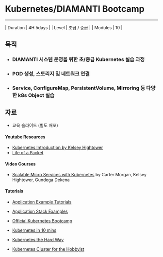 # Kubernetes/DIAMANTI Bootcamp
---------

| Duration       | 4H 5days     |
| Level     | 초급 / 중급 |
| Modules          | 10 |

## 목적

- ### DIAMANTI 시스템 운영을 위한 초/중급 Kubernetes 실습 과정
- ### POD 생성, 스토리지 및 네트워크 연결
- ### Service, ConfigureMap, PersistentVolume, Mirroring 등 다양한 k8s Object 실습

## 자료

  * 교육 슬라이드 (별도 배포)  

#### Youtube Resources
  * [Kubernetes Introduction by Kelsey Hightower](https://www.youtube.com/watch?v=HlAXp0-M6SY)
  * [Life of a Packet](https://www.youtube.com/watch?v=0Omvgd7Hg1I)

#### Video Courses
  * [Scalable Micro Services with Kubernetes](https://in.udacity.com/course/scalable-microservices-with-kubernetes--ud615) by Carter Morgan, Kelsey Hightower, Gundega Dekena


#### Tutorials
  * [Application Example Tutorials](https://github.com/kubernetes/examples)

  * [Application Stack Examples](https://github.com/kubernetes/kubernetes/tree/master/examples)

  * [Official Kubernetes Bootcamp](https://github.com/kubernetes/kubernetes-bootcamp)

  * [Kubernetes in 10 mins](https://blog.alexellis.io/kubernetes-in-10-minutes/)

  * [Kubernetes the Hard Way](https://github.com/kelseyhightower/kubernetes-the-hard-way)

  * [Kubernetes Cluster for the Hobbyist](https://github.com/hobby-kube/guide)
